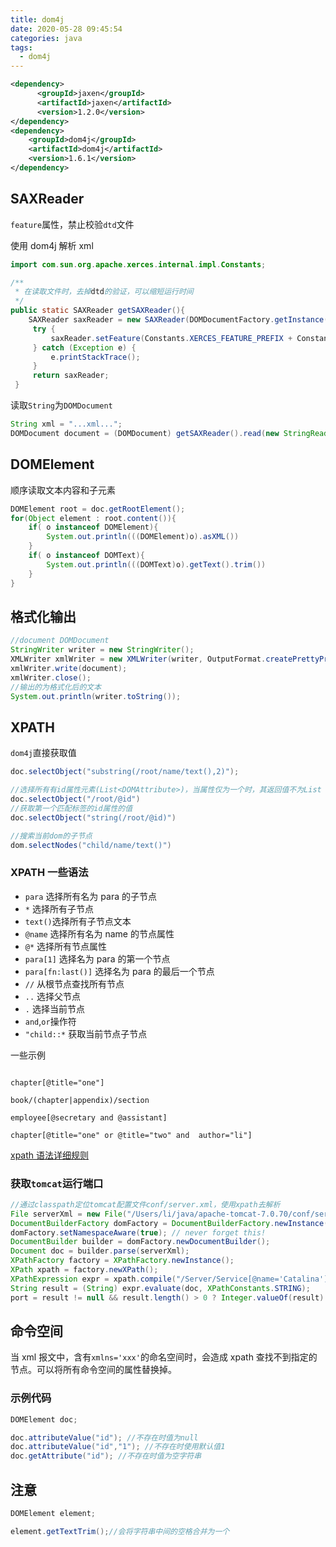 ```yaml
---
title: dom4j
date: 2020-05-28 09:45:54
categories: java
tags:
  - dom4j
---
```




```xml
<dependency>
      <groupId>jaxen</groupId>
      <artifactId>jaxen</artifactId>
      <version>1.2.0</version>
</dependency>
<dependency>
    <groupId>dom4j</groupId>
    <artifactId>dom4j</artifactId>
    <version>1.6.1</version>
</dependency>
```
## SAXReader

`feature`属性，禁止校验`dtd`文件

使用 dom4j 解析 xml

```java
import com.sun.org.apache.xerces.internal.impl.Constants;

/**
 * 在读取文件时，去掉dtd的验证，可以缩短运行时间
 */
public static SAXReader getSAXReader(){
    SAXReader saxReader = new SAXReader(DOMDocumentFactory.getInstance(),false);
     try {
         saxReader.setFeature(Constants.XERCES_FEATURE_PREFIX + Constants.LOAD_EXTERNAL_DTD_FEATURE, false);  //设置不需要校验头文件
     } catch (Exception e) {
         e.printStackTrace();
     }
     return saxReader;
 }
```

读取`String`为`DOMDocument`

```java
String xml = "...xml...";
DOMDocument document = (DOMDocument) getSAXReader().read(new StringReader(xml));
```

## DOMElement

顺序读取文本内容和子元素

```java
DOMElement root = doc.getRootElement();
for(Object element : root.content()){
    if( o instanceof DOMElement){
        System.out.println(((DOMElement)o).asXML())
    }
    if( o instanceof DOMText){
        System.out.println(((DOMText)o).getText().trim())
    }
}
```

## 格式化输出


```java
//document DOMDocument 
StringWriter writer = new StringWriter();  
XMLWriter xmlWriter = new XMLWriter(writer, OutputFormat.createPrettyPrint());  
xmlWriter.write(document);  
xmlWriter.close();  
//输出的为格式化后的文本
System.out.println(writer.toString());
```

## XPATH

`dom4j`直接获取值

```java
doc.selectObject("substring(/root/name/text(),2)");

//选择所有有id属性元素(List<DOMAttribute>)，当属性仅为一个时，其返回值不为List
doc.selectObject("/root/@id")
//获取第一个匹配标签的id属性的值
doc.selectObject("string(/root/@id)")

//搜索当前dom的子节点
dom.selectNodes("child/name/text()")
```

### XPATH 一些语法

- `para` 选择所有名为 para 的子节点
- `*` 选择所有子节点
- `text()`选择所有子节点文本
- `@name` 选择所有名为 name 的节点属性
- `@*` 选择所有节点属性
- `para[1]` 选择名为 para 的第一个节点
- `para[fn:last()]` 选择名为 para 的最后一个节点
- `//` 从根节点查找所有节点
- `..` 选择父节点
- `.` 选择当前节点
- `and`,`or`操作符
- `"child::*` 获取当前节点子节点

一些示例

```shell

chapter[@title="one"]

book/(chapter|appendix)/section

employee[@secretary and @assistant]

chapter[@title="one" or @title="two" and  author="li"]
```

[xpath 语法详细规则](https://www.w3.org/TR/xpath-30/)

### 获取`tomcat`运行端口

```java
//通过classpath定位tomcat配置文件conf/server.xml，使用xpath去解析
File serverXml = new File("/Users/li/java/apache-tomcat-7.0.70/conf/server.xml");
DocumentBuilderFactory domFactory = DocumentBuilderFactory.newInstance();
domFactory.setNamespaceAware(true); // never forget this!
DocumentBuilder builder = domFactory.newDocumentBuilder();
Document doc = builder.parse(serverXml);
XPathFactory factory = XPathFactory.newInstance();
XPath xpath = factory.newXPath();
XPathExpression expr = xpath.compile("/Server/Service[@name='Catalina']/Connector[starts-with(@protocol,'HTTP')]/@port[1]");
String result = (String) expr.evaluate(doc, XPathConstants.STRING);
port = result != null && result.length() > 0 ? Integer.valueOf(result) : null;
```

## 命令空间

当 xml 报文中，含有`xmlns='xxx'`的命名空间时，会造成 xpath 查找不到指定的节点。可以将所有命令空间的属性替换掉。


### 示例代码

```java
DOMElement doc;

doc.attributeValue("id"); //不存在时值为null
doc.attributeValue("id","1"); //不存在时使用默认值1
doc.getAttribute("id"); //不存在时值为空字符串
```

## 注意

```java
DOMElement element;

element.getTextTrim();//会将字符串中间的空格合并为一个
```